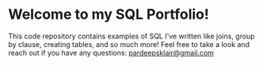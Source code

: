 # Welcome to my SQL Portfolio! 
This code repository contains examples of SQL I've written like joins, group by clause, creating tables, and so much more!
Feel free to take a look and reach out if you have any questions: pardeepsklair@gmail.com
